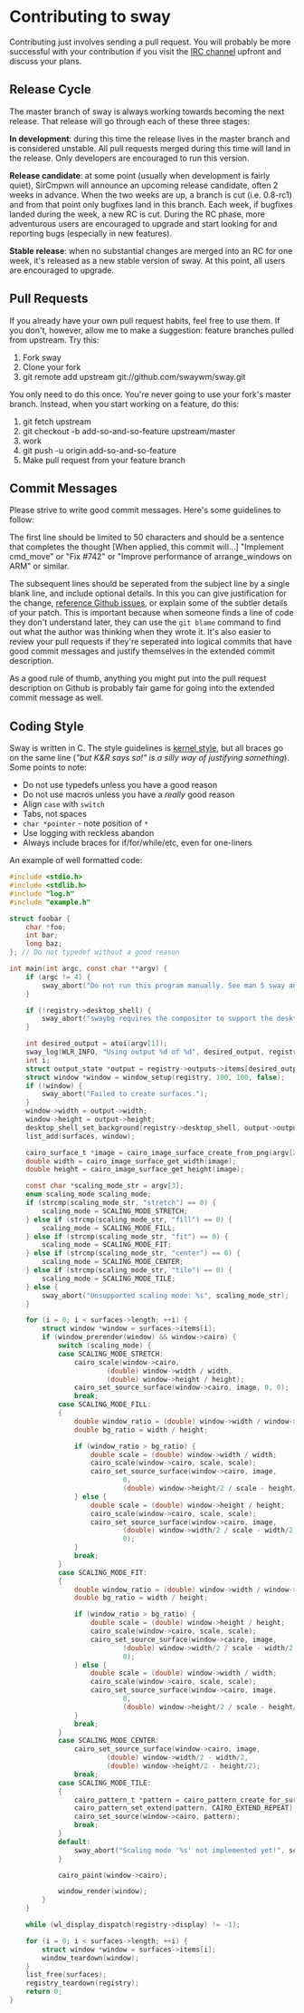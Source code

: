 # Contributing to sway

Contributing just involves sending a pull request. You will probably be more
successful with your contribution if you visit the [IRC
channel](http://webchat.freenode.net/?channels=sway-devel&uio=d4) upfront and discuss
your plans.

## Release Cycle

The master branch of sway is always working towards becoming the next release.
That release will go through each of these three stages:

**In development**: during this time the release lives in the master branch and
is considered unstable. All pull requests merged during this time will land in
the release. Only developers are encouraged to run this version.

**Release candidate**: at some point (usually when development is fairly quiet),
SirCmpwn will announce an upcoming release candidate, often 2 weeks in
advance. When the two weeks are up, a branch is cut (i.e. 0.8-rc1) and from
that point only bugfixes land in this branch. Each week, if bugfixes landed
during the week, a new RC is cut. During the RC phase, more adventurous users
are encouraged to upgrade and start looking for and reporting bugs (especially
in new features).

**Stable release**: when no substantial changes are merged into an RC for one
week, it's released as a new stable version of sway. At this point, all users
are encouraged to upgrade.

## Pull Requests

If you already have your own pull request habits, feel free to use them. If you
don't, however, allow me to make a suggestion: feature branches pulled from
upstream. Try this:

1. Fork sway
2. Clone your fork
3. git remote add upstream git://github.com/swaywm/sway.git

You only need to do this once. You're never going to use your fork's master
branch. Instead, when you start working on a feature, do this:

1. git fetch upstream
2. git checkout -b add-so-and-so-feature upstream/master
3. work
4. git push -u origin add-so-and-so-feature
5. Make pull request from your feature branch

## Commit Messages

Please strive to write good commit messages. Here's some guidelines to follow:

The first line should be limited to 50 characters and should be a sentence that
completes the thought [When applied, this commit will...] "Implement cmd_move"
or "Fix #742" or "Improve performance of arrange_windows on ARM" or similar.

The subsequent lines should be seperated from the subject line by a single
blank line, and include optional details. In this you can give justification
for the change, [reference Github
issues](https://help.github.com/articles/closing-issues-via-commit-messages/),
or explain some of the subtler details of your patch. This is important because
when someone finds a line of code they don't understand later, they can use the
`git blame` command to find out what the author was thinking when they wrote
it. It's also easier to review your pull requests if they're seperated into
logical commits that have good commit messages and justify themselves in the
extended commit description.

As a good rule of thumb, anything you might put into the pull request
description on Github is probably fair game for going into the extended commit
message as well.

## Coding Style

Sway is written in C. The style guidelines is [kernel
style](https://www.kernel.org/doc/Documentation/process/coding-style.rst), but all braces go
on the same line (*"but K&R says so!" is a silly way of justifying something*).
Some points to note:

* Do not use typedefs unless you have a good reason
* Do not use macros unless you have a *really* good reason
* Align `case` with `switch`
* Tabs, not spaces
* `char *pointer` - note position of `*`
* Use logging with reckless abandon
* Always include braces for if/for/while/etc, even for one-liners

An example of well formatted code:

```C
#include <stdio.h>
#include <stdlib.h>
#include "log.h"
#include "example.h"

struct foobar {
	char *foo;
	int bar;
	long baz;
}; // Do not typedef without a good reason

int main(int argc, const char **argv) {
	if (argc != 4) {
		sway_abort("Do not run this program manually. See man 5 sway and look for output options.");
	}

	if (!registry->desktop_shell) {
		sway_abort("swaybg requires the compositor to support the desktop-shell extension.");
	}

	int desired_output = atoi(argv[1]);
	sway_log(WLR_INFO, "Using output %d of %d", desired_output, registry->outputs->length);
	int i;
	struct output_state *output = registry->outputs->items[desired_output];
	struct window *window = window_setup(registry, 100, 100, false);
	if (!window) {
		sway_abort("Failed to create surfaces.");
	}
	window->width = output->width;
	window->height = output->height;
	desktop_shell_set_background(registry->desktop_shell, output->output, window->surface);
	list_add(surfaces, window);

	cairo_surface_t *image = cairo_image_surface_create_from_png(argv[2]);
	double width = cairo_image_surface_get_width(image);
	double height = cairo_image_surface_get_height(image);

	const char *scaling_mode_str = argv[3];
	enum scaling_mode scaling_mode;
	if (strcmp(scaling_mode_str, "stretch") == 0) {
		scaling_mode = SCALING_MODE_STRETCH;
	} else if (strcmp(scaling_mode_str, "fill") == 0) {
		scaling_mode = SCALING_MODE_FILL;
	} else if (strcmp(scaling_mode_str, "fit") == 0) {
		scaling_mode = SCALING_MODE_FIT;
	} else if (strcmp(scaling_mode_str, "center") == 0) {
		scaling_mode = SCALING_MODE_CENTER;
	} else if (strcmp(scaling_mode_str, "tile") == 0) {
		scaling_mode = SCALING_MODE_TILE;
	} else {
		sway_abort("Unsupported scaling mode: %s", scaling_mode_str);
	}

	for (i = 0; i < surfaces->length; ++i) {
		struct window *window = surfaces->items[i];
		if (window_prerender(window) && window->cairo) {
			switch (scaling_mode) {
			case SCALING_MODE_STRETCH:
				cairo_scale(window->cairo,
						(double) window->width / width,
						(double) window->height / height);
				cairo_set_source_surface(window->cairo, image, 0, 0);
				break;
			case SCALING_MODE_FILL:
			{
				double window_ratio = (double) window->width / window->height;
				double bg_ratio = width / height;

				if (window_ratio > bg_ratio) {
					double scale = (double) window->width / width;
					cairo_scale(window->cairo, scale, scale);
					cairo_set_source_surface(window->cairo, image,
							0,
							(double) window->height/2 / scale - height/2);
				} else {
					double scale = (double) window->height / height;
					cairo_scale(window->cairo, scale, scale);
					cairo_set_source_surface(window->cairo, image,
							(double) window->width/2 / scale - width/2,
							0);
				}
				break;
			}
			case SCALING_MODE_FIT:
			{
				double window_ratio = (double) window->width / window->height;
				double bg_ratio = width / height;

				if (window_ratio > bg_ratio) {
					double scale = (double) window->height / height;
					cairo_scale(window->cairo, scale, scale);
					cairo_set_source_surface(window->cairo, image,
							(double) window->width/2 / scale - width/2,
							0);
				} else {
					double scale = (double) window->width / width;
					cairo_scale(window->cairo, scale, scale);
					cairo_set_source_surface(window->cairo, image,
							0,
							(double) window->height/2 / scale - height/2);
				}
				break;
			}
			case SCALING_MODE_CENTER:
				cairo_set_source_surface(window->cairo, image,
						(double) window->width/2 - width/2,
						(double) window->height/2 - height/2);
				break;
			case SCALING_MODE_TILE:
			{
				cairo_pattern_t *pattern = cairo_pattern_create_for_surface(image);
				cairo_pattern_set_extend(pattern, CAIRO_EXTEND_REPEAT);
				cairo_set_source(window->cairo, pattern);
				break;
			}
			default:
				sway_abort("Scaling mode '%s' not implemented yet!", scaling_mode_str);
			}

			cairo_paint(window->cairo);

			window_render(window);
		}
	}

	while (wl_display_dispatch(registry->display) != -1);

	for (i = 0; i < surfaces->length; ++i) {
		struct window *window = surfaces->items[i];
		window_teardown(window);
	}
	list_free(surfaces);
	registry_teardown(registry);
	return 0;
}
```
